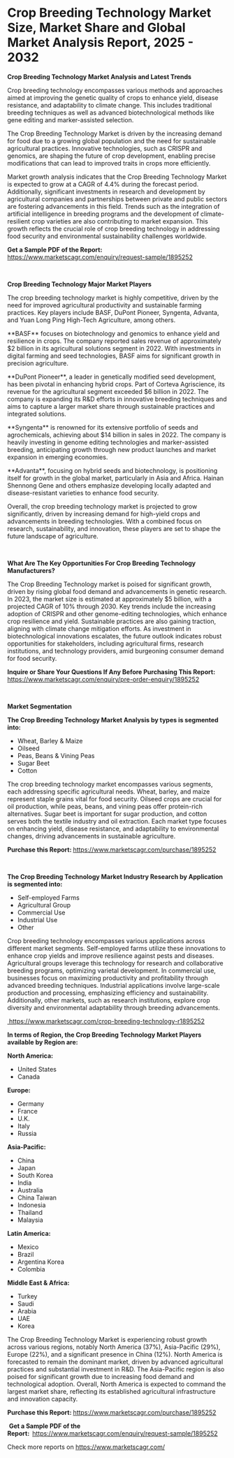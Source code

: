 <p><h1>Crop Breeding Technology Market Size, Market Share and Global Market Analysis Report, 2025 - 2032</h1></p><p><strong>Crop Breeding Technology Market Analysis and Latest Trends</strong></p>
<p><p>Crop breeding technology encompasses various methods and approaches aimed at improving the genetic quality of crops to enhance yield, disease resistance, and adaptability to climate change. This includes traditional breeding techniques as well as advanced biotechnological methods like gene editing and marker-assisted selection. </p><p>The Crop Breeding Technology Market is driven by the increasing demand for food due to a growing global population and the need for sustainable agricultural practices. Innovative technologies, such as CRISPR and genomics, are shaping the future of crop development, enabling precise modifications that can lead to improved traits in crops more efficiently. </p><p>Market growth analysis indicates that the Crop Breeding Technology Market is expected to grow at a CAGR of 4.4% during the forecast period. Additionally, significant investments in research and development by agricultural companies and partnerships between private and public sectors are fostering advancements in this field. Trends such as the integration of artificial intelligence in breeding programs and the development of climate-resilient crop varieties are also contributing to market expansion. This growth reflects the crucial role of crop breeding technology in addressing food security and environmental sustainability challenges worldwide.</p></p>
<p><strong>Get a Sample PDF of the Report:&nbsp;</strong> <a href="https://www.marketscagr.com/enquiry/request-sample/1895252?utm_campaign=1126&utm_medium=2&utm_source=Github&utm_content=ia&utm_term=14012025&utm_id=crop-breeding-technology">https://www.marketscagr.com/enquiry/request-sample/1895252</a></p>
<p>&nbsp;</p>
<p><strong>Crop Breeding Technology Major Market Players</strong></p>
<p><p>The crop breeding technology market is highly competitive, driven by the need for improved agricultural productivity and sustainable farming practices. Key players include BASF, DuPont Pioneer, Syngenta, Advanta, and Yuan Long Ping High-Tech Agriculture, among others.</p><p>**BASF** focuses on biotechnology and genomics to enhance yield and resilience in crops. The company reported sales revenue of approximately $2 billion in its agricultural solutions segment in 2022. With investments in digital farming and seed technologies, BASF aims for significant growth in precision agriculture.</p><p>**DuPont Pioneer**, a leader in genetically modified seed development, has been pivotal in enhancing hybrid crops. Part of Corteva Agriscience, its revenue for the agricultural segment exceeded $6 billion in 2022. The company is expanding its R&D efforts in innovative breeding techniques and aims to capture a larger market share through sustainable practices and integrated solutions.</p><p>**Syngenta** is renowned for its extensive portfolio of seeds and agrochemicals, achieving about $14 billion in sales in 2022. The company is heavily investing in genome editing technologies and marker-assisted breeding, anticipating growth through new product launches and market expansion in emerging economies.</p><p>**Advanta**, focusing on hybrid seeds and biotechnology, is positioning itself for growth in the global market, particularly in Asia and Africa. Hainan Shennong Gene and others emphasize developing locally adapted and disease-resistant varieties to enhance food security.</p><p>Overall, the crop breeding technology market is projected to grow significantly, driven by increasing demand for high-yield crops and advancements in breeding technologies. With a combined focus on research, sustainability, and innovation, these players are set to shape the future landscape of agriculture.</p></p>
<p>&nbsp;</p>
<p><strong>What Are The Key Opportunities For Crop Breeding Technology Manufacturers?</strong></p>
<p><p>The Crop Breeding Technology market is poised for significant growth, driven by rising global food demand and advancements in genetic research. In 2023, the market size is estimated at approximately $5 billion, with a projected CAGR of 10% through 2030. Key trends include the increasing adoption of CRISPR and other genome-editing technologies, which enhance crop resilience and yield. Sustainable practices are also gaining traction, aligning with climate change mitigation efforts. As investment in biotechnological innovations escalates, the future outlook indicates robust opportunities for stakeholders, including agricultural firms, research institutions, and technology providers, amid burgeoning consumer demand for food security.</p></p>
<p><strong>Inquire or Share Your Questions If Any Before Purchasing This Report:</strong> <a href="https://www.marketscagr.com/enquiry/pre-order-enquiry/1895252?utm_campaign=1126&utm_medium=2&utm_source=Github&utm_content=ia&utm_term=14012025&utm_id=crop-breeding-technology">https://www.marketscagr.com/enquiry/pre-order-enquiry/1895252</a></p>
<p>&nbsp;</p>
<p><strong>Market Segmentation</strong></p>
<p><strong>The Crop Breeding Technology Market Analysis by types is segmented into:</strong></p>
<p><ul><li>Wheat, Barley & Maize</li><li>Oilseed</li><li>Peas, Beans & Vining Peas</li><li>Sugar Beet</li><li>Cotton</li></ul></p>
<p><p>The crop breeding technology market encompasses various segments, each addressing specific agricultural needs. Wheat, barley, and maize represent staple grains vital for food security. Oilseed crops are crucial for oil production, while peas, beans, and vining peas offer protein-rich alternatives. Sugar beet is important for sugar production, and cotton serves both the textile industry and oil extraction. Each market type focuses on enhancing yield, disease resistance, and adaptability to environmental changes, driving advancements in sustainable agriculture.</p></p>
<p><strong>Purchase this Report:&nbsp;</strong><a href="https://www.marketscagr.com/purchase/1895252?utm_campaign=1126&utm_medium=2&utm_source=Github&utm_content=ia&utm_term=14012025&utm_id=crop-breeding-technology">https://www.marketscagr.com/purchase/1895252</a></p>
<p>&nbsp;</p>
<p><strong>The Crop Breeding Technology Market Industry Research by Application is segmented into:</strong></p>
<p><ul><li>Self-employed Farms</li><li>Agricultural Group</li><li>Commercial Use</li><li>Industrial Use</li><li>Other</li></ul></p>
<p><p>Crop breeding technology encompasses various applications across different market segments. Self-employed farms utilize these innovations to enhance crop yields and improve resilience against pests and diseases. Agricultural groups leverage this technology for research and collaborative breeding programs, optimizing varietal development. In commercial use, businesses focus on maximizing productivity and profitability through advanced breeding techniques. Industrial applications involve large-scale production and processing, emphasizing efficiency and sustainability. Additionally, other markets, such as research institutions, explore crop diversity and environmental adaptability through breeding advancements.</p></p>
<p><a href="https://www.marketscagr.com/crop-breeding-technology-r1895252?utm_campaign=1126&utm_medium=2&utm_source=Github&utm_content=ia&utm_term=14012025&utm_id=crop-breeding-technology">&nbsp;https://www.marketscagr.com/crop-breeding-technology-r1895252</a></p>
<p><strong>In terms of Region, the Crop Breeding Technology Market Players available by Region are:</strong></p>
<p>
    <p> <strong> North America: </strong>
        <ul>
            <li>United States</li>
            <li>Canada</li>
        </ul>
        </p> 
    <p> <strong> Europe: </strong>
        <ul>
            <li>Germany</li>
            <li>France</li>
            <li>U.K.</li>
            <li>Italy</li>
            <li>Russia</li>
        </ul>
        </p> 
    <p> <strong> Asia-Pacific: </strong>
        <ul>
            <li>China</li>
            <li>Japan</li>
            <li>South Korea</li>
            <li>India</li>
            <li>Australia</li>
            <li>China Taiwan</li>
            <li>Indonesia</li>
            <li>Thailand</li>
            <li>Malaysia</li>
        </ul>
        </p> 
    <p> <strong> Latin America: </strong>
        <ul>
            <li>Mexico</li>
            <li>Brazil</li>
            <li>Argentina Korea</li>
            <li>Colombia</li>
        </ul>
        </p> 
    <p> <strong> Middle East & Africa: </strong>
        <ul>
            <li>Turkey</li>
            <li>Saudi</li>
            <li>Arabia</li>
            <li>UAE</li>
            <li>Korea</li>
        </ul>
    </p>
    </p>
<p><p>The Crop Breeding Technology Market is experiencing robust growth across various regions, notably North America (37%), Asia-Pacific (29%), Europe (22%), and a significant presence in China (12%). North America is forecasted to remain the dominant market, driven by advanced agricultural practices and substantial investment in R&D. The Asia-Pacific region is also poised for significant growth due to increasing food demand and technological adoption. Overall, North America is expected to command the largest market share, reflecting its established agricultural infrastructure and innovation capacity.</p></p>
<p><strong>Purchase this Report: </strong><a href="https://www.marketscagr.com/purchase/1895252?utm_campaign=1126&utm_medium=2&utm_source=Github&utm_content=ia&utm_term=14012025&utm_id=crop-breeding-technology">https://www.marketscagr.com/purchase/1895252</a></p>
<p>&nbsp;<strong>Get a Sample PDF of the Report:&nbsp;&nbsp;</strong><a href="https://www.marketscagr.com/enquiry/request-sample/1895252?utm_campaign=1126&utm_medium=2&utm_source=Github&utm_content=ia&utm_term=14012025&utm_id=crop-breeding-technology">https://www.marketscagr.com/enquiry/request-sample/1895252</a></p>
<p><strong></strong></p>
<p>Check more reports on <a href="https://www.marketscagr.com/?utm_campaign=1126&utm_medium=2&utm_source=Github&utm_content=ia&utm_term=14012025&utm_id=crop-breeding-technology">https://www.marketscagr.com/</a></p>